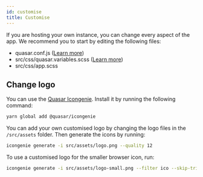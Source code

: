 ```yaml
---
id: customise
title: Customise
---
```


If you are hosting your own instance, you can change every aspect of the app. We recommend you to start by editing the following files:
- quasar.conf.js ([Learn more](https://v2.quasar.dev/quasar-cli/quasar-conf-js))
- src/css/quasar.variables.scss ([Learn more](https://quasar.dev/style/sass-scss-variables#customizing))
- src/css/app.scss

## Change logo
You can use the [Quasar Icongenie](https://quasar.dev/icongenie/). Install it by running the following command:
```bash
yarn global add @quasar/icongenie
```
You can add your own customised logo by changing the logo files in the `/src/assets` folder. Then generate the icons by running:
```bash
icongenie generate -i src/assets/logo.png --quality 12
```

To use a customised logo for the smaller browser icon, run:
```bash
icongenie generate -i src/assets/logo-small.png --filter ico --skip-trim --quality 12